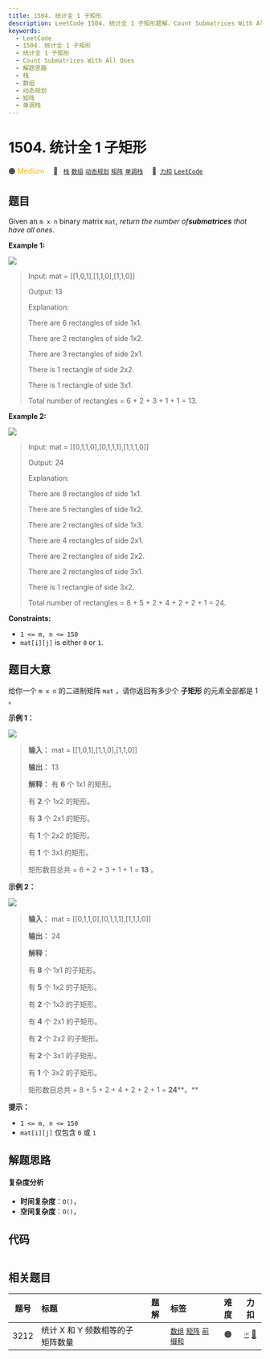 ```yaml
---
title: 1504. 统计全 1 子矩形
description: LeetCode 1504. 统计全 1 子矩形题解，Count Submatrices With All Ones，包含解题思路、复杂度分析以及完整的 JavaScript 代码实现。
keywords:
  - LeetCode
  - 1504. 统计全 1 子矩形
  - 统计全 1 子矩形
  - Count Submatrices With All Ones
  - 解题思路
  - 栈
  - 数组
  - 动态规划
  - 矩阵
  - 单调栈
---
```


# 1504. 统计全 1 子矩形

🟠 <font color=#ffb800>Medium</font>&emsp; 🔖&ensp; [`栈`](/tag/stack.md) [`数组`](/tag/array.md) [`动态规划`](/tag/dynamic-programming.md) [`矩阵`](/tag/matrix.md) [`单调栈`](/tag/monotonic-stack.md)&emsp; 🔗&ensp;[`力扣`](https://leetcode.cn/problems/count-submatrices-with-all-ones) [`LeetCode`](https://leetcode.com/problems/count-submatrices-with-all-ones)

## 题目

Given an `m x n` binary matrix `mat`, _return the number of**submatrices**
that have all ones_.



**Example 1:**

![](https://assets.leetcode.com/uploads/2021/10/27/ones1-grid.jpg)

> Input: mat = [[1,0,1],[1,1,0],[1,1,0]]
> 
> Output: 13
> 
> Explanation: 
> 
> There are 6 rectangles of side 1x1.
> 
> There are 2 rectangles of side 1x2.
> 
> There are 3 rectangles of side 2x1.
> 
> There is 1 rectangle of side 2x2. 
> 
> There is 1 rectangle of side 3x1.
> 
> Total number of rectangles = 6 + 2 + 3 + 1 + 1 = 13.

**Example 2:**

![](https://assets.leetcode.com/uploads/2021/10/27/ones2-grid.jpg)

> Input: mat = [[0,1,1,0],[0,1,1,1],[1,1,1,0]]
> 
> Output: 24
> 
> Explanation: 
> 
> There are 8 rectangles of side 1x1.
> 
> There are 5 rectangles of side 1x2.
> 
> There are 2 rectangles of side 1x3. 
> 
> There are 4 rectangles of side 2x1.
> 
> There are 2 rectangles of side 2x2. 
> 
> There are 2 rectangles of side 3x1. 
> 
> There is 1 rectangle of side 3x2. 
> 
> Total number of rectangles = 8 + 5 + 2 + 4 + 2 + 2 + 1 = 24.

**Constraints:**

  * `1 <= m, n <= 150`
  * `mat[i][j]` is either `0` or `1`.


## 题目大意

给你一个 `m x n` 的二进制矩阵 `mat` ，请你返回有多少个 **子矩形**  的元素全部都是 1 。



**示例 1：**

![](https://assets.leetcode.com/uploads/2021/10/27/ones1-grid.jpg)

> 
> 
> 
> 
> 
> **输入：** mat = [[1,0,1],[1,1,0],[1,1,0]]
> 
> **输出：** 13
> 
> **解释：** 有 **6**  个 1x1 的矩形。
> 
> 有 **2** 个 1x2 的矩形。
> 
> 有 **3** 个 2x1 的矩形。
> 
> 有 **1** 个 2x2 的矩形。
> 
> 有 **1** 个 3x1 的矩形。
> 
> 矩形数目总共 = 6 + 2 + 3 + 1 + 1 = **13**  。
> 
> 

**示例 2：**

![](https://assets.leetcode.com/uploads/2021/10/27/ones2-grid.jpg)

> 
> 
> 
> 
> 
> **输入：** mat = [[0,1,1,0],[0,1,1,1],[1,1,1,0]]
> 
> **输出：** 24
> 
> **解释：**
> 
> 有 **8** 个 1x1 的子矩形。
> 
> 有 **5** 个 1x2 的子矩形。
> 
> 有 **2** 个 1x3 的子矩形。
> 
> 有 **4** 个 2x1 的子矩形。
> 
> 有 **2** 个 2x2 的子矩形。
> 
> 有 **2** 个 3x1 的子矩形。
> 
> 有 **1** 个 3x2 的子矩形。
> 
> 矩形数目总共 = 8 + 5 + 2 + 4 + 2 + 2 + 1 = **24****。**
> 
> 
> 
> 



**提示：**

  * `1 <= m, n <= 150`
  * `mat[i][j]` 仅包含 `0` 或 `1`


## 解题思路

#### 复杂度分析

- **时间复杂度**：`O()`，
- **空间复杂度**：`O()`，

## 代码

```javascript

```

## 相关题目

<!-- prettier-ignore -->
| 题号 | 标题 | 题解 | 标签 | 难度 | 力扣 |
| :------: | :------ | :------: | :------ | :------: | :------: |
| 3212 | 统计 X 和 Y 频数相等的子矩阵数量 |  |  [`数组`](/tag/array.md) [`矩阵`](/tag/matrix.md) [`前缀和`](/tag/prefix-sum.md) | 🟠 | [🀄️](https://leetcode.cn/problems/count-submatrices-with-equal-frequency-of-x-and-y) [🔗](https://leetcode.com/problems/count-submatrices-with-equal-frequency-of-x-and-y) |